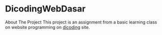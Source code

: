 # DicodingWebDasar
 
 About The Project
This project is an assignment from a basic learning class on website programming on [dicoding](https://dicoding.com/) site.
